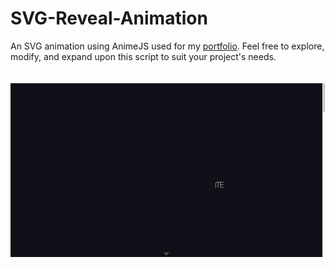 # SVG-Reveal-Animation

An SVG animation using AnimeJS used for my [portfolio](https://marting.me/). 
Feel free to explore, modify, and expand upon this script to suit your project's needs.<br /><br /><br />
<kbd>
![](https://github.com/FightingFalcon/Name-SVG-Reveal-Animation/blob/main/martin_logo_animation/gif/gif.gif)
</kbd>
<br /><br /><br />

